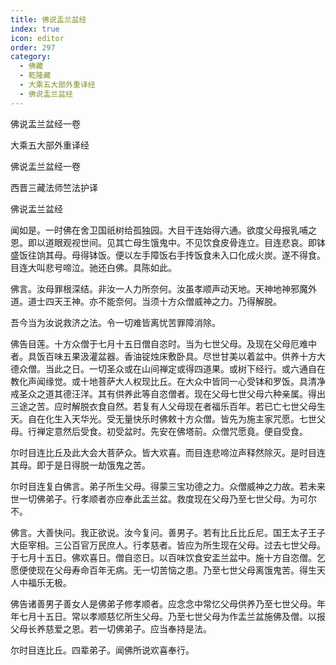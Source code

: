 ```yaml
---
title: 佛说盂兰盆经
index: true
icon: editor
order: 297
category:
  - 佛藏
  - 乾隆藏
  - 大乘五大部外重译经
  - 佛说盂兰盆经
---
```


佛说盂兰盆经一卷  

大乘五大部外重译经  

佛说盂兰盆经一卷  

西晋三藏法师竺法护译  

佛说盂兰盆经  

闻如是。一时佛在舍卫国祇树给孤独园。大目干连始得六通。欲度父母报乳哺之恩。即以道眼观视世间。见其亡母生饿鬼中。不见饮食皮骨连立。目连悲哀。即钵盛饭往饷其母。母得钵饭。便以左手障饭右手抟饭食未入口化成火炭。遂不得食。目连大叫悲号啼泣。驰还白佛。具陈如此。  

佛言。汝母罪根深结。非汝一人力所奈何。汝虽孝顺声动天地。天神地神邪魔外道。道士四天王神。亦不能奈何。当须十方众僧威神之力。乃得解脱。  

吾今当为汝说救济之法。令一切难皆离忧苦罪障消除。  

佛告目莲。十方众僧于七月十五日僧自恣时。当为七世父母。及现在父母厄难中者。具饭百味五果汲灌盆器。香油锭烛床敷卧具。尽世甘美以着盆中。供养十方大德众僧。当此之日。一切圣众或在山间禅定或得四道果。或树下经行。或六通自在教化声闻缘觉。或十地菩萨大人权现比丘。在大众中皆同一心受钵和罗饭。具清净戒圣众之道其德汪洋。其有供养此等自恣僧者。现在父母七世父母六种亲属。得出三途之苦。应时解脱衣食自然。若复有人父母现在者福乐百年。若已亡七世父母生天。自在化生入天华光。受无量快乐时佛敕十方众僧。皆先为施主家咒愿。七世父母。行禅定意然后受食。初受盆时。先安在佛塔前。众僧咒愿竟。便自受食。  

尔时目连比丘及此大会大菩萨众。皆大欢喜。而目连悲啼泣声释然除灭。是时目连其母。即于是日得脱一劫饿鬼之苦。  

尔时目连复白佛言。弟子所生父母。得蒙三宝功德之力。众僧威神之力故。若未来世一切佛弟子。行孝顺者亦应奉此盂兰盆。救度现在父母乃至七世父母。为可尔不。  

佛言。大善快问。我正欲说。汝今复问。善男子。若有比丘比丘尼。国王太子王子大臣宰相。三公百官万民庶人。行孝慈者。皆应为所生现在父母。过去七世父母。于七月十五日。佛欢喜日。僧自恣日。以百味饮食安盂兰盆中。施十方自恣僧。乞愿便使现在父母寿命百年无病。无一切苦恼之患。乃至七世父母离饿鬼苦。得生天人中福乐无极。  

佛告诸善男子善女人是佛弟子修孝顺者。应念念中常忆父母供养乃至七世父母。年年七月十五日。常以孝顺慈忆所生父母。乃至七世父母为作盂兰盆施佛及僧。以报父母长养慈爱之恩。若一切佛弟子。应当奉持是法。  

尔时目连比丘。四辈弟子。闻佛所说欢喜奉行。  
